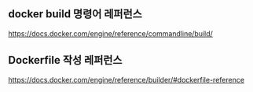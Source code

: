 ## docker build 명령어 레퍼런스
https://docs.docker.com/engine/reference/commandline/build/

## Dockerfile 작성 레퍼런스 
https://docs.docker.com/engine/reference/builder/#dockerfile-reference